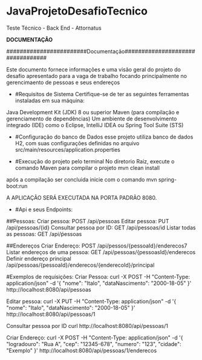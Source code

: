 # JavaProjetoDesafioTecnico
Teste Técnico - Back End - Attornatus


**DOCUMENTAÇÂO**

########################Documentação#################################

Este documento fornece informações e uma visão geral do projeto do desafio apresentado para a vaga de trabalho
focando principalmente no gerencimaento de pessoas e seus endereços


- #Requisitos de Sistema
Certifique-se de ter as seguintes ferramentas instaladas em sua máquina:

Java Development Kit (JDK) 8 ou superior
Maven (para compilação e gerenciamento de dependências)
Um ambiente de desenvolvimento integrado (IDE) como o Eclipse, IntelliJ IDEA ou Spring Tool Suite (STS)


- #Configuração do banco de Dados
esse projeto utiliza banco de dados H2, com suas configurações definidas no arquivo
src/main/resources/application.properties

- #Execução do projeto pelo terminal
No diretorio Raiz, execute o comando Maven para compilar o projeto
mvn clean install

após a compilação ser concluida inicie com  o comando
mvn spring-boot:run

A APLICAÇÃO SERÁ EXECUTADA NA PORTA PADRÃO 8080.


- #Api e seus Endpoints:

##Pessoas:
Criar pessoa: POST /api/pessoas
Editar pessoa: PUT /api/pessoas/{id}
Consultar pessoa por ID: GET /api/pessoas/id
Listar todas as pessoas: GET /api/ṕessoas

##Endereços
Criar Endereço: POST /api/pessos/{pessoaId}/enderecos7
Listar endereços de uma pessoa: GET /api/pessoas/{pessoasId}/enderecos
Definir endereço principal
/api/pessoas/{pessoaId}/enderecos/{enderecoId}/principal

#Exemplos de requisições: 
Criar Pessoa: 
curl -X POST -H "Content-Type: application/json" -d '{
  "nome": "Italo",
  "dataNascimento": "2000-18-05"
}' http://localhost:8080/api/pessoas


Editar pessoa: 
curl -X PUT -H "Content-Type: application/json" -d '{
  "nome": "Italo",
  "dataNascimento": "2000-18-05"
}' http://localhost:8080/api/pessoas/1



Consultar pessoa por ID
curl http://localhost:8080/api/pessoas/1


Criar Endereço: 
curl -X POST -H "Content-Type: application/json" -d '{
  "logradouro": "Rua A",
  "cep": "12345-678",
  "numero": "123",
  "cidade": "Exemplo"
}' http://localhost:8080/api/pessoas/1/enderecos

